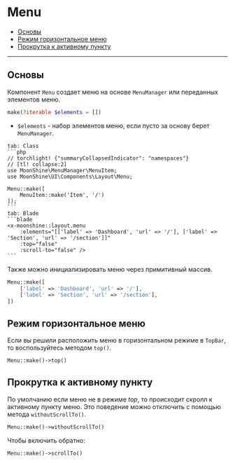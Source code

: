 # Menu

- [Основы](#basics)
- [Режим горизонтальное меню](#top)
- [Прокрутка к активному пункту](#scroll-to)

---

<a name="basics"></a>
## Основы

Компонент `Menu` создает меню на основе `MenuManager` или переданных элементов меню.

```php
make(?iterable $elements = [])
```

- `$elements` - набор элементов меню, если пусто за основу берет `MenuManager`.

~~~tabs
tab: Class
```php
// torchlight! {"summaryCollapsedIndicator": "namespaces"}
// [tl! collapse:2]
use MoonShine\MenuManager\MenuItem;
use MoonShine\UI\Components\Layout\Menu;

Menu::make([
    MenuItem::make('Item', '/')
]);
```
tab: Blade
```blade
<x-moonshine::layout.menu
    :elements="[['label' => 'Dashboard', 'url' => '/'], ['label' => 'Section', 'url' => '/section']]"
    :top="false"
    :scroll-to="false" />
```
~~~

Также можно инициализировать меню через примитивный массив.

```php
Menu::make([
    ['label' => 'Dashboard', 'url' => '/'],
    ['label' => 'Section', 'url' => '/section'],
])
```

<a name="top"></a>
## Режим горизонтальное меню

Если вы решили расположить меню в горизонтальном режиме в `TopBar`, то воспользуйтесь методом `top()`.

```php
Menu::make()->top()
```

<a name="scroll-to"></a>
## Прокрутка к активному пункту

По умолчанию если меню не в режиме *top*, то происходит скролл к активному пункту меню.
Это поведение можно отключить с помощью метода `withoutScrollTo()`.

```php
Menu::make()->withoutScrollTo()
```

Чтобы включить обратно:

```php
Menu::make()->scrollTo()
```

